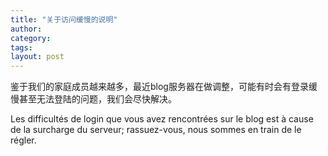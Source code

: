```yaml
---
title: "关于访问缓慢的说明"
author:
category: 
tags: 
layout: post
---
```

鉴于我们的家庭成员越来越多，最近blog服务器在做调整，可能有时会有登录缓慢甚至无法登陆的问题，我们会尽快解决。

Les difficultés de login que vous avez rencontrées sur le blog est à cause de la surcharge du serveur; rassuez-vous, nous sommes en train de le régler.

